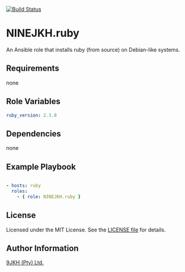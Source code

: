 [![Build Status](https://travis-ci.org/NINEJKH/ansible-role-ruby.svg?branch=master)](https://travis-ci.org/NINEJKH/ansible-role-ruby)

# NINEJKH.ruby

An Ansible role that installs ruby (from source) on Debian-like systems.

## Requirements

none

## Role Variables

```yaml
ruby_version: 2.3.8
```

## Dependencies

none

## Example Playbook

```yaml

- hosts: ruby
  roles:
    - { role: NINEJKH.ruby }
```

## License

Licensed under the MIT License. See the [LICENSE file](LICENSE) for details.

## Author Information

[9JKH (Pty) Ltd.](https://9jkh.co.za)
